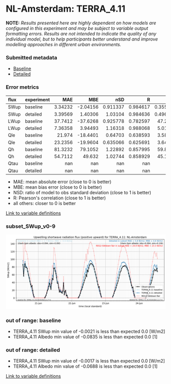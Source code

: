 # NL-Amsterdam: TERRA_4.11

**NOTE:** *Results presented here are highly dependent on how models are configured in this experiment and may be subject to variable output formatting errors. Results are not intended to indicate the quality of any individual model, but to help participants better understand and improve modelling approaches in different urban environments.*

### Submitted metadata

- [Baseline](TERRA_4.11_NL-Amsterdam_baseline_attrs.md)
- [Detailed](TERRA_4.11_NL-Amsterdam_detailed_attrs.md)

### Error metrics

| flux   | experiment   |       MAE |       MBE |        nSD |          R |        5th |      95th |      RMSE |      cRMSE |      AMBE |       1-nSD |         1-R |   nSkewness |   nKurtosis |     Overlap |
|:-------|:-------------|----------:|----------:|-----------:|-----------:|-----------:|----------:|----------:|-----------:|----------:|------------:|------------:|------------:|------------:|------------:|
| SWup   | baseline     |   3.34232 |  -2.04156 |   0.911337 |   0.984617 |   0.355085 |   5.89646 |   5.13736 |   0.18947  |   2.04156 |   0.0886635 |   0.0153829 |   0.0597711 |    0.236564 |   0.0704019 |
| SWup   | detailed     |   3.39569 |   1.40306 |   1.03104  |   0.984636 |   0.496399 |   3.45222 |   4.70947 |   0.180682 |   1.40306 |   0.0310405 |   0.0153644 |   0.0600052 |    0.237183 |   0.0652075 |
| LWup   | baseline     |  37.7412  | -37.6268  |   0.925778 |   0.782597 |  47.2305   |  54.6939  |  45.1452  |   0.638782 |  37.6268  |   0.0742235 |   0.217403  |   1.19554   |    1.39381  |   0.321707  |
| LWup   | detailed     |   7.36358 |   3.94493 |   1.16318  |   0.988068 |   5.01891  |  17.565   |   9.92492 |   0.233205 |   3.94493 |   0.163174  |   0.0119321 |   0.0460034 |    0.095557 |   0.0752053 |
| Qle    | baseline     |  21.974   | -18.4401  |   0.64703  |   0.638593 |   3.58638  |  35.1088  |  32.7109  |   0.769591 |  18.4401  |   0.352971  |   0.361407  |   0.273583  |    0.506831 |   0.470183  |
| Qle    | detailed     |  23.2356  | -19.9604  |   0.635066 |   0.625691 |   3.64767  |  36.439   |  33.8896  |   0.780127 |  19.9604  |   0.364935  |   0.374309  |   0.222986  |    0.566873 |   0.519098  |
| Qh     | baseline     |  81.3232  |  79.1052  |   1.22892  |   0.857995 |  59.8041   | 141.821   |  98.7063  |   0.633585 |  79.1052  |   0.228918  |   0.142005  |   0.514132  |    0.807217 |   0.448945  |
| Qh     | detailed     |  54.7112  |  49.632   |   1.02744  |   0.858929 |  45.1498   |  64.9935  |  70.6165  |   0.539106 |  49.632   |   0.0274371 |   0.141071  |   0.429244  |    0.836918 |   0.339028  |
| Qtau   | baseline     | nan       | nan       | nan        | nan        | nan        | nan       | nan       | nan        | nan       | nan         | nan         | nan         |  nan        | nan         |
| Qtau   | detailed     | nan       | nan       | nan        | nan        | nan        | nan       | nan       | nan        | nan       | nan         | nan         | nan         |  nan        | nan         |

 - MAE: mean absolute error (close to 0 is better)
 - MBE: mean bias error (close to 0 is better)
 - NSD: ratio of model to obs standard deviation (close to 1 is better)
 - R: Pearson's correlation (close to 1 is better)
 - all others: closer to 0 is better

[Link to variable definitions](../modelattrs/variable_definitions.md)

### <a name="subset_swup_v0-9"></a>subset_SWup_v0-9
[![TERRA_4.11_NL-Amsterdam_subset_SWup_v0-9.png](TERRA_4.11_NL-Amsterdam_subset_SWup_v0-9.png)](TERRA_4.11_NL-Amsterdam_subset_SWup_v0-9.png)

### out of range: baseline

 - TERRA_4.11 SWup min value of -0.0021 is less than expected 0.0 [W/m2]
 - TERRA_4.11 Albedo min value of -0.0835 is less than expected 0.0 [1]

### out of range: detailed

 - TERRA_4.11 SWup min value of -0.0017 is less than expected 0.0 [W/m2]
 - TERRA_4.11 Albedo min value of -0.0688 is less than expected 0.0 [1]


[Link to variable definitions](../modelattrs/variable_definitions.md)


